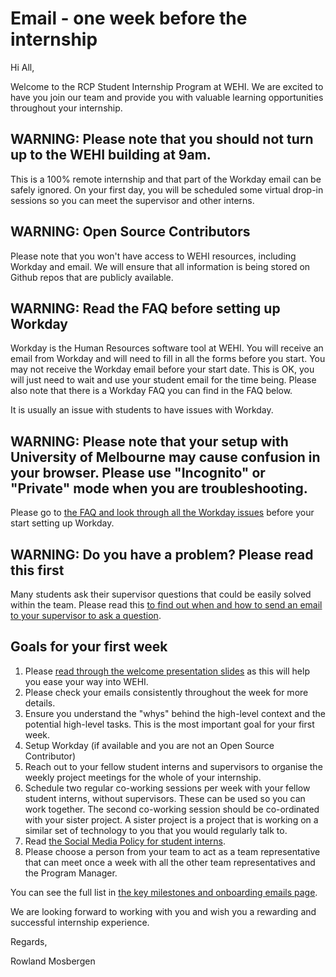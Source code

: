 # Email - one week before the internship

Hi All,

Welcome to the RCP Student Internship Program at WEHI. We are excited to have you join our team and provide you with valuable learning opportunities throughout your internship.

## WARNING: Please note that you should not turn up to the WEHI building at 9am.

This is a 100% remote internship and that part of the Workday email can be safely ignored. On your first day, you will be scheduled some virtual drop-in sessions so you can meet the supervisor and other interns.

## WARNING: Open Source Contributors

Please note that you won't have access to WEHI resources, including Workday and email. We will ensure that all information is being stored on Github repos that are publicly available.

## WARNING: Read the FAQ before setting up Workday

Workday is the Human Resources software tool at WEHI. You will receive an email from Workday and will need to fill in all the forms before you start. You may not receive the Workday email before your start date. This is OK, you will just need to wait and use your student email for the time being. Please also note that there is a Workday FAQ you can find in the FAQ below.

It is usually an issue with students to have issues with Workday.

## WARNING: Please note that your setup with University of Melbourne may cause confusion in your browser. Please use "Incognito" or "Private" mode when you are troubleshooting.

Please go to [the FAQ and look through all the Workday issues](https://wehi-researchcomputing.github.io/faq#onboarding-onto-the-internship-program-workday) before your start setting up Workday.


## WARNING: Do you have a problem? Please read this first

Many students ask their supervisor questions that could be easily solved within the team. Please read this [to find out when and how to send an email to your supervisor to ask a question](https://wehi-researchcomputing.github.io/faq#how-should-i-ask-for-help-to-solve-a-problem).

## Goals for your first week

1. Please [read through the welcome presentation slides](https://www.canva.com/design/DAGfzSu6evw/npFw4ssvw2n9B2k0HS-wgg/view) as this will help you ease your way into WEHI.
2. Please check your emails consistently throughout the week for more details.
3. Ensure you understand the "whys" behind the high-level context and the potential high-level tasks. This is the most important goal for your first week.
4. Setup Workday (if available and you are not an Open Source Contributor)
5. Reach out to your fellow student interns and supervisors to organise the weekly project meetings for the whole of your internship.
6. Schedule two regular co-working sessions per week with your fellow student interns, without supervisors. These can be used so you can work together. The second co-working session should be co-ordinated with your sister project. A sister project is a project that is working on a similar set of technology to you that you would regularly talk to.
7. Read [the Social Media Policy for student interns](social_media_policy).
8. Please choose a person from your team to act as a team representative that can meet once a week with all the other team representatives and the Program Manager.

You can see the full list in [the key milestones and onboarding emails page](emails-and-key-milestones).


We are looking forward to working with you and wish you a rewarding and successful internship experience.

Regards,

Rowland Mosbergen
